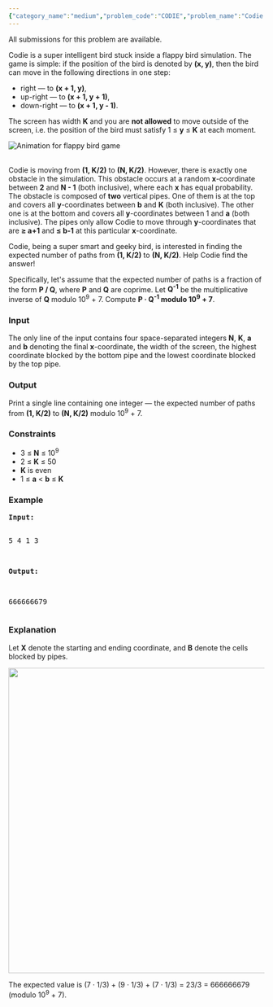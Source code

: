 ```yaml
---
{"category_name":"medium","problem_code":"CODIE","problem_name":"Codie Bird","languages_supported":{"0":"C","1":"CPP14","2":"JAVA","3":"kotlin"},"max_timelimit":1,"source_sizelimit":50000,"problem_author":"sidhant007","problem_tester":null,"date_added":"1-12-2017","tags":{"0":"acm17chn","1":"chn17rol","2":"expected","3":"matrix","4":"med","5":"sidhant007"},"editorial_url":"https://discuss.codechef.com/problems/CODIE","time":{"view_start_date":1515357000,"submit_start_date":1515357000,"visible_start_date":1515357000,"end_date":1735669800},"is_direct_submittable":false,"layout":"problem"}
---
```

<span class="solution-visible-txt">All submissions for this problem are available.</span><p>Codie is a super intelligent bird stuck inside a flappy bird simulation. The game is simple: if the position of the bird is denoted by <b>(x, y)</b>, then the bird can move in the following directions in one step:
<ul>
<li>right — to <b>(x + 1, y)</b>,</li>
<li>up-right — to <b>(x + 1, y + 1)</b>,</li>
<li>down-right — to <b>(x + 1, y - 1)</b>.</li>
</ul></p>
<p>The screen has width <b>K</b> and you are <b>not allowed</b> to move outside of the screen, i.e. the position of the bird must satisfy 1 ≤ <b>y</b> ≤ <b>K</b> at each moment.</p>
<img src = "https://discuss.codechef.com/upfiles/giphy.gif" alt = "Animation for flappy bird game">
<p><br />
Codie is moving from <b>(1, K/2)</b> to <b>(N, K/2)</b>. However, there is exactly one obstacle in the simulation. This obstacle occurs at a random <b>x</b>-coordinate between <b>2</b> and <b>N - 1</b> (both inclusive), where each <b>x</b> has equal probability. The obstacle is composed of <b>two</b> vertical pipes. One of them is at the top and covers all <b>y</b>-coordinates between <b>b</b> and <b>K</b> (both inclusive). The other one is at the bottom and covers all <b>y</b>-coordinates between 1 and <b>a</b> (both inclusive). The pipes only allow Codie to move through <b>y</b>-coordinates that are <b>≥ a+1</b> and <b>≤ b-1</b> at this particular <b>x</b>-coordinate.</p>

<p>Codie, being a super smart and geeky bird, is interested in finding the expected number of paths from <b>(1, K/2)</b> to <b>(N, K/2)</b>. Help Codie find the answer!</p>

<p>Specifically, let's assume that the expected number of paths is a fraction of the form <b>P / Q</b>, where <b>P</b> and <b>Q</b> are coprime. Let <b>Q<sup>-1</sup></b> be the multiplicative inverse of <b>Q</b> modulo 10<sup>9</sup> + 7. Compute <b>P · Q<sup>-1</sup> modulo 10<sup>9</sup> + 7</b>.</p>

<h3>Input</h3>
<p>The only line of the input contains four space-separated integers <b>N</b>, <b>K</b>, <b>a</b> and <b>b</b> denoting the final <b>x</b>-coordinate, the width of the screen, the highest coordinate blocked by the bottom pipe and the lowest coordinate blocked by the top pipe.</p>

<h3>Output</h3>
<p>Print a single line containing one integer — the expected number of paths from <b>(1, K/2)</b> to <b>(N, K/2)</b> modulo 10<sup>9</sup> + 7.</p>

<h3>Constraints</h3>
<ul>
<li>3 ≤ <b>N</b> ≤ 10<sup>9</sup></li>
<li>2 ≤ <b>K</b> ≤ 50</li>
<li><b>K</b> is even</li>
<li>1 ≤ <b>a</b> &lt; <b>b</b> ≤ <b>K</b></li>
</ul>

<h3>Example</h3>
<pre><b>Input:</b>

5 4 1 3

<b>Output:</b>

666666679
</pre>

<h3>Explanation</h3>
<p>Let <b>X</b> denote the starting and ending coordinate, and <b>B</b> denote the cells blocked by pipes.</p>
<p><img src = "https://discuss.codechef.com/upfiles/codie_explain_RFTTQft.png"
 width = "600"></p>
The expected value is (7 · 1/3) + (9 · 1/3) + (7 · 1/3) = 23/3 = 666666679 (modulo 10<sup>9</sup> + 7).